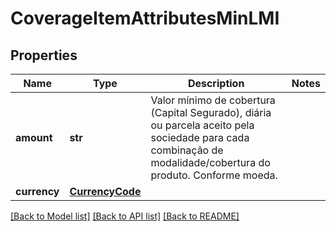 # CoverageItemAttributesMinLMI

## Properties
Name | Type | Description | Notes
------------ | ------------- | ------------- | -------------
**amount** | **str** | Valor mínimo de cobertura (Capital Segurado), diária ou parcela aceito pela sociedade para cada combinação de modalidade/cobertura do produto. Conforme moeda.  | 
**currency** | [**CurrencyCode**](CurrencyCode.md) |  | 

[[Back to Model list]](../README.md#documentation-for-models) [[Back to API list]](../README.md#documentation-for-api-endpoints) [[Back to README]](../README.md)

